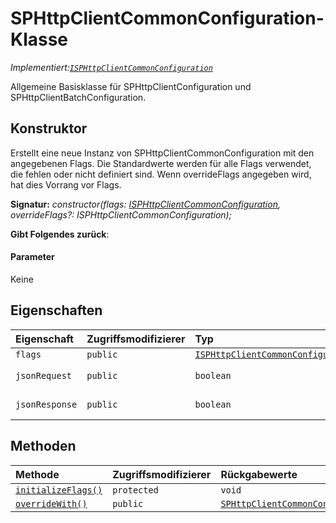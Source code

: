 # <a name="sphttpclientcommonconfiguration-class"></a>SPHttpClientCommonConfiguration-Klasse

_Implementiert:[`ISPHttpClientCommonConfiguration`](../sp-http/isphttpclientcommonconfiguration.md)_





Allgemeine Basisklasse für SPHttpClientConfiguration und SPHttpClientBatchConfiguration.


## <a name="constructor"></a>Konstruktor
Erstellt eine neue Instanz von SPHttpClientCommonConfiguration mit den angegebenen Flags. Die Standardwerte werden für alle Flags verwendet, die fehlen oder nicht definiert sind. Wenn overrideFlags angegeben wird, hat dies Vorrang vor Flags.

**Signatur:** _constructor(flags: [ISPHttpClientCommonConfiguration](../sp-http/isphttpclientcommonconfiguration.md), overrideFlags?: ISPHttpClientCommonConfiguration);_

**Gibt Folgendes zurück**: 



#### <a name="parameters"></a>Parameter
Keine


## <a name="properties"></a>Eigenschaften

| Eigenschaft     | Zugriffsmodifizierer | Typ | Beschreibung|
|:-------------|:----|:-------|:-----------|
|`flags`     | `public` | [`ISPHttpClientCommonConfiguration`](../sp-http/isphttpclientcommonconfiguration.md) |  |
|`jsonRequest`     | `public` | `boolean` | _Schreibgeschützt._ {@inheritdoc IHttpClientConfiguration.jsonRequest} |
|`jsonResponse`     | `public` | `boolean` | _Schreibgeschützt._ {@inheritdoc IHttpClientConfiguration.jsonResponse} |




## <a name="methods"></a>Methoden

| Methode       | Zugriffsmodifizierer | Rückgabewerte  | Beschreibung|
|:-------------|:----|:-------|:-----------|
|[`initializeFlags()`](initializeflags-sphttpclientcommonconfiguration.md)     | `protected` | `void` |  |
|[`overrideWith()`](overridewith-sphttpclientcommonconfiguration.md)     | `public` | [`SPHttpClientCommonConfiguration`](../sp-http/sphttpclientcommonconfiguration.md) |  |





